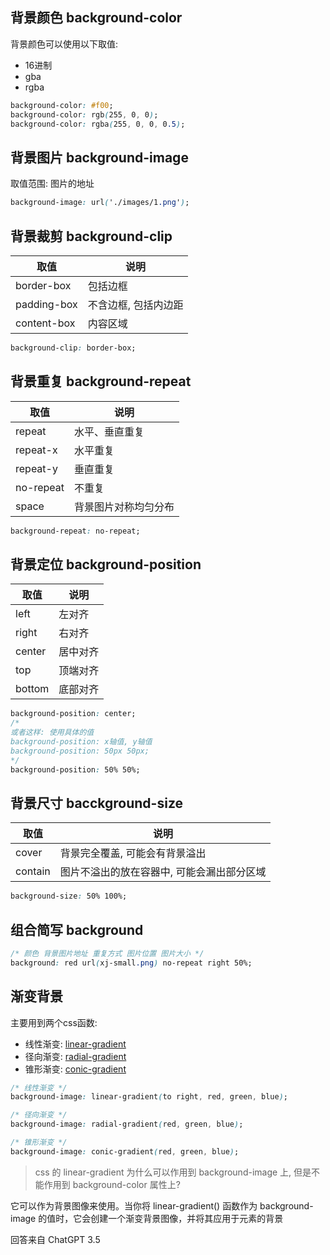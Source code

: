 ## 背景颜色 background-color

背景颜色可以使用以下取值:

- 16进制
- gba
- rgba

```css
background-color: #f00;
background-color: rgb(255, 0, 0);
background-color: rgba(255, 0, 0, 0.5);
```

## 背景图片 background-image

取值范围: 图片的地址

```css
background-image: url('./images/1.png');
```

## 背景裁剪 background-clip

| 取值        | 说明                 |
| ----------- | -------------------- |
| border-box  | 包括边框             |
| padding-box | 不含边框, 包括内边距 |
| content-box | 内容区域             |

```css
background-clip: border-box;
```

## 背景重复 background-repeat

| 取值      | 说明                 |
| --------- | -------------------- |
| repeat    | 水平、垂直重复       |
| repeat-x  | 水平重复             |
| repeat-y  | 垂直重复             |
| no-repeat | 不重复               |
| space     | 背景图片对称均匀分布 |

```css
background-repeat: no-repeat;
```

## 背景定位 background-position

| 取值   | 说明     |
| ------ | -------- |
| left   | 左对齐   |
| right  | 右对齐   |
| center | 居中对齐 |
| top    | 顶端对齐 |
| bottom | 底部对齐 |

```css
background-position: center;
/* 
或者这样: 使用具体的值
background-position: x轴值, y轴值
background-position: 50px 50px;
*/
background-position: 50% 50%;
```

## 背景尺寸 bacckground-size

| 取值    | 说明                                       |
| ------- | ------------------------------------------ |
| cover   | 背景完全覆盖, 可能会有背景溢出             |
| contain | 图片不溢出的放在容器中, 可能会漏出部分区域 |

```css
background-size: 50% 100%;
```

## 组合简写 background

```css
/* 颜色 背景图片地址 重复方式 图片位置 图片大小 */
background: red url(xj-small.png) no-repeat right 50%;
```

## 渐变背景

主要用到两个css函数:

- 线性渐变: [linear-gradient](https://developer.mozilla.org/zh-CN/docs/Web/CSS/gradient/linear-gradient)
- 径向渐变: [radial-gradient](https://developer.mozilla.org/zh-CN/docs/Web/CSS/gradient/radial-gradient)
- 锥形渐变: [conic-gradient](https://developer.mozilla.org/zh-CN/docs/Web/CSS/gradient/conic-gradient)

```css
/* 线性渐变 */
background-image: linear-gradient(to right, red, green, blue);

/* 径向渐变 */
background-image: radial-gradient(red, green, blue);

/* 锥形渐变 */
background-image: conic-gradient(red, green, blue);
```

> css 的 linear-gradient 为什么可以作用到 background-image 上, 但是不能作用到 background-color 属性上?

它可以作为背景图像来使用。当你将 linear-gradient() 函数作为 background-image 的值时，它会创建一个渐变背景图像，并将其应用于元素的背景

回答来自 ChatGPT 3.5
